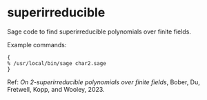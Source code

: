# superirreducible

Sage code to find superirreducible polynomials over finite fields.

Example commands:
```
{
% /usr/local/bin/sage char2.sage
}
```

Ref: *On 2-superirreducible polynomials over finite fields*, Bober, Du, Fretwell, Kopp, and Wooley, 2023.
